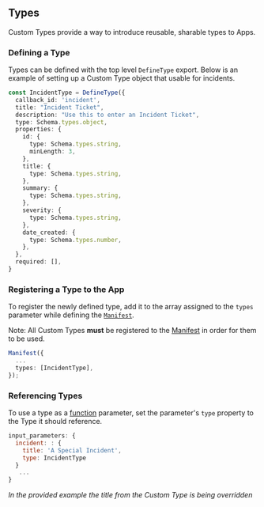 ## Types
Custom Types provide a way to introduce reusable, sharable types to Apps.

### Defining a Type

Types can be defined with the top level `DefineType` export. Below is an example of setting up a Custom Type object that usable for incidents.

```ts
const IncidentType = DefineType({
  callback_id: 'incident',
  title: "Incident Ticket",
  description: "Use this to enter an Incident Ticket",
  type: Schema.types.object,
  properties: {
    id: {
      type: Schema.types.string,
      minLength: 3,
    },
    title: {
      type: Schema.types.string,
    },
    summary: {
      type: Schema.types.string,
    },
    severity: {
      type: Schema.types.string,
    },
    date_created: {
      type: Schema.types.number,
    },
  },
  required: [],
}
```

### Registering a Type to the App
To register the newly defined type, add it to the array assigned to the `types` parameter while defining the [`Manifest`][manifest].

Note: All Custom Types **must** be registered to the [Manifest][manifest] in order for them to be used.

```ts
Manifest({
  ...
  types: [IncidentType],
});

```

### Referencing Types
To use a type as a [function][functions] parameter, set the parameter's `type` property to the Type it should reference.

```js
input_parameters: {
  incident: : {
    title: 'A Special Incident',
    type: IncidentType
  }
   ...
}

```
_In the provided example the title from the Custom Type is being overridden_

[functions]: ./functions.md
[manifest]: ./manifest.md
